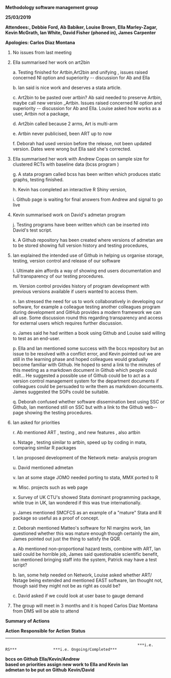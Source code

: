 **Methodology software management group**

**25/03/2019**

**Attendees:, Debbie Ford, Ab Babiker, Louise Brown, Ella Marley-Zagar,
Kevin McGrath, Ian White, David Fisher (phoned in), James Carpenter**

**Apologies: Carlos Diaz Montana**

1.  No issues from last meeting

2.  Ella summarised her work on art2bin

    a.  Testing finished for Artbin,Art2bin and unifying , issues raised
        concerned NI option and superiority -- discussion for Ab and
        Ella

    b.  Ian said is nice work and deserves a stata article.

    c.  Art2bin to be pasted over artbin? Ab said needed to preserve
        Artbin, maybe call new version \_Artbin. Issues raised concerned
        NI option and superiority -- discussion for Ab and Ella. Louise
        asked how works as a user, Artbin not a package,

    d.  Art2bin called because 2 arms, Art is multi-arm

    e.  Artbin never publicised, been ART up to now

    f.  Deborah had used version before the release, not been updated
        version. Dates were wrong but Ella said she's corrected.

3.  Ella summarised her work with Andrew Copas on sample size for
    clustered RCTs with baseline data (bcss program )

    g.  A stata program called bcss has been written which produces
        static graphs, testing finished.

    h.  Kevin has completed an interactive R Shiny version,

    i.  Github page is waiting for final answers from Andrew and signal
        to go live

4.  Kevin summarised work on David's admetan program

    j.  Testing programs have been written which can be inserted into
        David's test script.

    k.  A Github repository has been created where versions of admetan
        are to be stored showing full version history and testing
        procedures,

5.  Ian explained the intended use of Github in helping us organise
    storage, testing, version control and release of our software

    l.  Ultimate aim affords a way of showing end users documentation
        and full transparency of our testing procedures.

    m.  Version control provides history of program development with
        previous versions available if users wanted to access them.

    n.  Ian stressed the need for us to work collaboratively in
        developing our software, for example a colleague testing another
        colleagues program during development and GitHub provides a
        modern framework we can all use. Some discussion round this
        regarding transparency and access for external users which
        requires further discussion.

    o.  James said he had written a book using Github and Louise said
        willing to test as an end-user.

    p.  Ella and Ian mentioned some success with the bccs repository but
        an issue to be resolved with a conflict error, and Kevin pointed
        out we are still in the learning phase and hoped colleagues
        would gradually become familiar with Github. He hoped to send a
        link to the minutes of this meeting as a markdown document in
        Github which people could edit\... He suggested a possible use
        of Github could be to act as a version control management system
        for the department documents if colleagues could be persuaded to
        write them as markdown documents. James suggested the SOPs could
        be suitable.

    q.  Deborah confused whether software dissemination best using SSC
        or Github, Ian mentioned still on SSC but with a link to the
        Github web--page showing the testing procedures.

6.  Ian asked for priorities

    r.  Ab mentioned ART , testing , and new features , also artbin

    s.  Nstage , testing similar to artbin, speed up by coding in mata,
        comparing similar R packages

    t.  Ian proposed development of the Network meta- analysis program

    u.  David mentioned admetan

    v.  Ian at some stage JOMO needed porting to stata, MMX ported to R

    w.  Misc. projects such as web page

    x.  Survey of UK CTU's showed Stata dominant programming package,
        while true in UK, Ian wondered if this was true internationally.

    y.  James mentioned SMCFCS as an example of a "mature" Stata and R
        package so useful as a proof of concept.

    z.  Deborah mentioned Matteo's software for NI margins work, Ian
        questioned whether this was mature enough though certainly the
        aim, James pointed out just the thing to satisfy the QQR.

    a.  Ab mentioned non-proportional hazard tests, combine with ART,
        Ian said could be horrible job, James said questionable
        scientific benefit, Ian mentioned bringing staff into the
        system, Patrick may have a test script?

    b.  Ian, some help needed on Network, Louise asked whether ART/
        Nstage being extended and mentioned EAST software, Ian thought
        not, though said they might not be as right as could be?

    c.  David asked if we could look at user base to gauge demand

7.  The group will meet in 3 months and it is hoped Carlos Diaz Montana
    from DMS will be able to attend

**Summary of Actions**

  **Action**                                                  **Responsible for Action**   **Status**
  ----------------------------------------------------------- ---------------------------- ------------------------------
                                                              ***i.e. RS***                ***i.e. Ongoing/Completed***
  **bccs on Github**                                          **Ella/Kevin/Andrew**        
  **based on priorities assign new work to Ella and Kevin**   **Ian**                      
  **admetan to be put on Github**                             **Kevin/David**              
                                                                                           
                                                                                           
                                                                                           
                                                                                           

